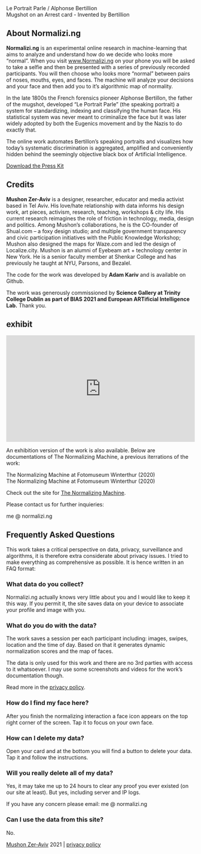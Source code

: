 <div class='gallery'>
    <div class='gallery-item'>
        <div class='img' style='background-image: url(/assets/gallery/le-portrait-parle.png)'></div>
        <label>Le Portrait Parle / Alphonse Bertillion</label>
    </div>
    <div class='gallery-item'>
        <div class='img' style='background-image: url(/assets/gallery/mugshot-arrest-card.jpg)'></div>
        <label>Mugshot on an Arrest card - Invented by Bertillion</label>
    </div>
</div>

## About Normalizi.ng

**Normalizi.ng** is an experimental online research in machine-learning that aims to analyze and understand how do we decide who looks more “normal”. When you visit www.Normalizi.ng on your phone you will be asked to take a selfie and then be presented with a series of previously recorded participants. You will then choose who looks more “normal” between pairs of noses, mouths, eyes, and faces. The machine will analyze your decisions and your face and then add you to it’s algorithmic map of normality.

In the late 1800s the French forensics pioneer Alphonse Bertillon, the father of the mugshot, developed “Le Portrait Parle” (the speaking portrait) a system for standardizing, indexing and classifying the human face. His statistical system was never meant to criminalize the face but it was later widely adopted by both the Eugenics movement and by the Nazis to do exactly that.

The online work automates Bertillon’s speaking portraits and visualizes how today’s systematic discrimination is aggregated, amplified and conveniently hidden behind the seemingly objective black box of Artificial Intelligence.

<!-- <a class='more'><span class='hr'></span><span class='clickable'>more</span><span class='hr'></span></a> -->

<a class='button' href='https://paper.dropbox.com/doc/Normalizi.ng--BRHS~8gRVoRi2fDfSznIVEsXAQ-e7yFCURpFESkGNzAfz59j' target='_blank'>Download the Press Kit</a>

## Credits

**Mushon Zer-Aviv** is a designer, researcher, educator and media activist based in Tel Aviv. His love/hate relationship with data informs his design work, art pieces, activism, research, teaching, workshops & city life. His current research reimagines the role of friction in technology, media, design and politics. Among Mushon’s collaborations, he is the CO-founder of Shual.com – a foxy design studio; and multiple government transparency and civic participation initiatives with the Public Knowledge Workshop; Mushon also designed the maps for Waze.com and led the design of Localize.city. Mushon is an alumni of Eyebeam art + technology center in New York. He is a senior faculty member at Shenkar College and has previously he taught at NYU, Parsons, and Bezalel.

The code for the work was developed by **Adam Kariv** and is available on Github.

The work was generously commissioned by **Science Gallery at Trinity College Dublin as part of BIAS 2021 and European ARTificial Intelligence Lab.**
 Thank you.

<!-- <a class='more'><span class='hr'></span><span class='clickable'>more</span><span class='hr'></span></a> -->

## exhibit

<div class="embed" style="padding:56.25% 0 0 0;position:relative;"><iframe src="https://player.vimeo.com/video/323711041?h=4c1b93e06c;dnt=1" style="position:absolute;top:0;left:0;width:100%;height:100%;" frameborder="0" allow="autoplay; fullscreen; picture-in-picture" allowfullscreen></iframe></div><script src="https://player.vimeo.com/api/player.js"></script>

An exhibition version of the work is also available. Below are documentations <!---from the work’s debut in Dublin (Sep, 2021) and -->of The Normalizing Machine, a previous iterrations of the work:

<div class='gallery'>
    <div class='gallery-item'>
        <div class='img' style='background-image: url(/assets/gallery/exhibit-1.png)'></div>
        <label>The Normalizing Machine at Fotomuseum Winterthur (2020)</label>
    </div>
    <div class='gallery-item'>
        <div class='img' style='background-image: url(/assets/gallery/exhibit-2.png)'></div>
        <label>The Normalizing Machine at Fotomuseum Winterthur (2020)</label>
    </div>
</div>

Check out the site for [The Normalizing Machine](https://mushon.com/tnm).

Please contact us for further inquieries: 

me @ normalizi.ng

## Frequently Asked Questions

This work takes a critical perspective on data, privacy, surveillance and algorithms, it is therefore extra considerate about privacy issues. I tried to make everything as comprehensive as possible. It is hence written in an FAQ format:

### What data do you collect?

Normalizi.ng actually knows very little about you and I would like to keep it this way. If you permit it, the site saves data on your device to associate your profile and image with you.

### What do you do with the data?

The work saves a session per each participant including: images, swipes, location and the time of day. Based on that it generates dynamic normalization scores and the map of faces.
      
The data is only used for this work and there are no 3rd parties with access to it whatsoever. I may use some screenshots and videos for the work’s documentation though.
      
Read more in the [privacy policy](#).

### How do I find my face here?

After you finish the normalizing interaction a face icon appears on the top right corner of the screen. Tap it to focus on your own face.

### How can I delete my data?

Open your card and at the bottom you will find a button to delete your data. Tap it and follow the instructions.

### Will you really delete all of my data?

Yes, it may take me up to 24 hours to clear any proof you ever existed (on our site at least). But yes, including server and IP logs.

If you have any concern please email: me @ normalizi.ng

### Can I use the data from this site?

No.
      
[Mushon Zer-Aviv](https://mushon.com) 2021  |  [privacy policy](#)
